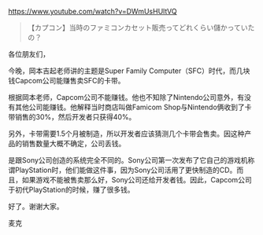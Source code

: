 https://www.youtube.com/watch?v=DWmUsHUltVQ

> 【カプコン】当時のファミコンカセット販売ってどれくらい儲かっていたの？

各位朋友们，

今晚，岡本吉起老师讲的主题是Super Family Computer（SFC）时代，而几块钱Capcom公司能赚售卖SFC的卡带。

根据岡本老师，Capcom公司不能赚钱。他也不知除了Nintendo公司意外，有没有其他公司能赚钱。他解释当时商店叫做Famicom Shop与Nintendo俩收到了卡带销售的30%，然后开发者只获得40%。

另外，卡带需要1.5个月被制造，所以开发者应该猜测几个卡带会售卖。因这种产品的销售数量大概不确定，公司丢钱。

是跟Sony公司创造的系统完全不同的。Sony公司第一次发布了它自己的游戏机称谓PlayStation时，他们能做这件事，因为Sony公司活用了更快制造的CD。而且，如果游戏不能被售卖那么好，Sony公司还给开发者钱。因此，Capcom公司于初代PlayStation的时候，赚了很多钱。

好了。谢谢大家。

麦克
